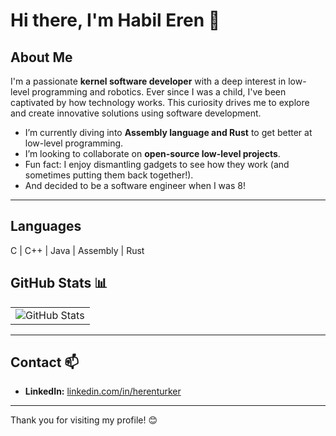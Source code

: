 # Hi there, I'm Habil Eren 👋

## About Me
I'm a passionate **kernel software developer** with a deep interest in low-level programming and robotics. Ever since I was a child, I've been captivated by how technology works. This curiosity drives me to explore and create innovative solutions using software development. 

- I’m currently diving into **Assembly language and Rust** to get better at low-level programming.
- I’m looking to collaborate on **open-source low-level projects**.
- Fun fact: I enjoy dismantling gadgets to see how they work (and sometimes putting them back together!).
-  And decided to be a software engineer when I was 8!

---

## Languages ##
C | 
C++ |
Java |
Assembly |
Rust
  
## GitHub Stats 📊
<table>
  <tr>
    <td>
      <img src="https://github-readme-stats.vercel.app/api?username=herenturker&theme=radical&show_icons=true&hide_border=false&count_private=true&include_all_commits=true" alt="GitHub Stats">
    </td>
  </tr>
</table>


---

## Contact 📫
- **LinkedIn:** [linkedin.com/in/herenturker](https://www.linkedin.com/in/herenturker/)  
---

Thank you for visiting my profile! 😊
